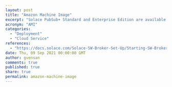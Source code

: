 ```yaml
---
layout: post
title: "Amazon Machine Image"
excerpt: "Solace PubSub+ Standard and Enterprise Edition are available as AMI pckages for use on AWS Cloud"
acronym: "AMI"
categories:
  - "Deployment"
  - "Cloud Service"
references:
  - "https://docs.solace.com/Solace-SW-Broker-Set-Up/Starting-SW-Brokers-for-the-First-Time/Set-Up-AWS-Manually.htm"
date: Thu, 09 Sep 2021 00:00:00 GMT
author: gvensan
comments: true
published: true
share: true
permalink: amazon-machine-image
---
```

